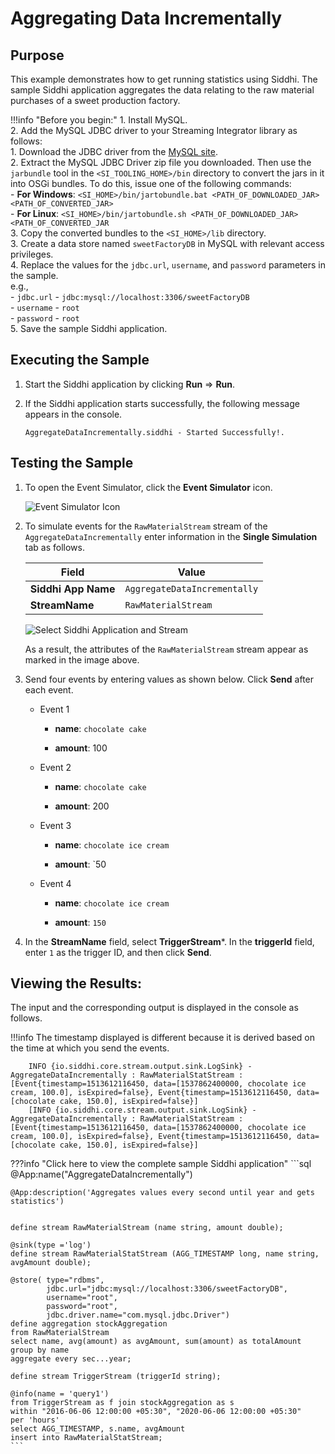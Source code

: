 # Aggregating Data Incrementally


## Purpose

This example demonstrates how to get running statistics using Siddhi. The sample Siddhi application aggregates the data relating to the raw material purchases of a sweet production factory.

!!!info "Before you begin:"
    1. Install MySQL.<br/>
    2. Add the MySQL JDBC driver to your Streaming Integrator library as follows:<br/>
        1. Download the JDBC driver from the [MySQL site](https://dev.mysql.com/get/Downloads/Connector-J/mysql-connector-java-5.1.45.tar.gz). <br/>
        2. Extract the MySQL JDBC Driver zip file you downloaded. Then use the `jarbundle` tool in the `<SI_TOOLING_HOME>/bin` directory to convert the jars in it into OSGi bundles. To do this, issue one of the following commands:<br/>
            - **For Windows**: `<SI_HOME>/bin/jartobundle.bat <PATH_OF_DOWNLOADED_JAR> <PATH_OF_CONVERTED_JAR>`<br/>
            - **For Linux**: `<SI_HOME>/bin/jartobundle.sh <PATH_OF_DOWNLOADED_JAR> <PATH_OF_CONVERTED_JAR`<br/>
        3. Copy the converted bundles to the `<SI_HOME>/lib` directory.<br/>
    3. Create a data store named `sweetFactoryDB` in MySQL with relevant access privileges.<br/>
    4. Replace the values for the `jdbc.url`, `username`, and `password` parameters in the sample.<br/>
        e.g., <br/>
        - `jdbc.url` - `jdbc:mysql://localhost:3306/sweetFactoryDB`<br/>
        - `username` - `root`<br/>
        - `password` - `root`<br/>
    5. Save the sample Siddhi application.


## Executing the Sample

1. Start the Siddhi application by clicking **Run** => **Run**.

2. If the Siddhi application starts successfully, the following message appears in the console.

   `AggregateDataIncrementally.siddhi - Started Successfully!.`

## Testing the Sample

1. To open the Event Simulator, click the **Event Simulator** icon.

   ![Event Simulator Icon](../../images/Testing-Siddhi-Applications/Event_Simulation_Icon.png)

2. To simulate events for the `RawMaterialStream` stream of the `AggregateDataIncrementally`  enter information in the **Single Simulation** tab as follows.

    | **Field**                   | **Value**                              |
    |-----------------------------|----------------------------------------|
    | **Siddhi App Name**         | `AggregateDataIncrementally`           |
    | **StreamName**              | `RawMaterialStream`                    |

    ![Select Siddhi Application and Stream](../../images/aggregate-data-incrementally-sample/aggregate-data-incrementally-event-simulation.png)

    As a result, the attributes of the `RawMaterialStream` stream appear as marked in the image above.


2. Send four events by entering values as shown below. Click **Send** after each event.

    - Event 1

        - **name**: `chocolate cake`

        - **amount**: 100

    - Event 2

        - **name**: `chocolate cake`

        - **amount**: 200

    - Event 3

        - **name**: `chocolate ice cream`

        - **amount**: `50

    - Event 4

        - **name**: `chocolate ice cream`

        - **amount**: `150`

3. In the **StreamName** field, select **TriggerStream***. In the **triggerId** field, enter `1` as the trigger ID, and then click **Send**.



## Viewing the Results:

The input and the corresponding output is displayed in the console as follows.

!!!info
   The timestamp displayed is different because it is derived based on the time at which you send the events.

```
    INFO {io.siddhi.core.stream.output.sink.LogSink} - AggregateDataIncrementally : RawMaterialStatStream : [Event{timestamp=1513612116450, data=[1537862400000, chocolate ice cream, 100.0], isExpired=false}, Event{timestamp=1513612116450, data=[chocolate cake, 150.0], isExpired=false}]
    [INFO {io.siddhi.core.stream.output.sink.LogSink} - AggregateDataIncrementally : RawMaterialStatStream : [Event{timestamp=1513612116450, data=[1537862400000, chocolate ice cream, 100.0], isExpired=false}, Event{timestamp=1513612116450, data=[chocolate cake, 150.0], isExpired=false}]
```
    
???info "Click here to view the complete sample Siddhi application"
    ```sql
    @App:name("AggregateDataIncrementally")

    @App:description('Aggregates values every second until year and gets statistics')


    define stream RawMaterialStream (name string, amount double);

    @sink(type ='log')
    define stream RawMaterialStatStream (AGG_TIMESTAMP long, name string, avgAmount double);

    @store( type="rdbms",
            jdbc.url="jdbc:mysql://localhost:3306/sweetFactoryDB",
            username="root",
            password="root",
            jdbc.driver.name="com.mysql.jdbc.Driver")
    define aggregation stockAggregation
    from RawMaterialStream
    select name, avg(amount) as avgAmount, sum(amount) as totalAmount
    group by name
    aggregate every sec...year;

    define stream TriggerStream (triggerId string);

    @info(name = 'query1')
    from TriggerStream as f join stockAggregation as s
    within "2016-06-06 12:00:00 +05:30", "2020-06-06 12:00:00 +05:30"
    per 'hours'
    select AGG_TIMESTAMP, s.name, avgAmount
    insert into RawMaterialStatStream;
    ```